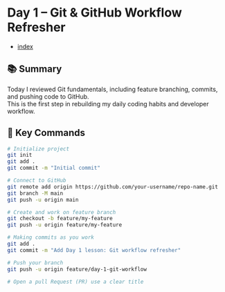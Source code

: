 # Day 1 – Git & GitHub Workflow Refresher

  - [index](../README.md)


## 📚 Summary

Today I reviewed Git fundamentals, including feature branching, commits, and pushing code to GitHub.  
This is the first step in rebuilding my daily coding habits and developer workflow.

## 🧠 Key Commands

```bash
# Initialize project
git init
git add .
git commit -m "Initial commit"

# Connect to GitHub
git remote add origin https://github.com/your-username/repo-name.git
git branch -M main
git push -u origin main

# Create and work on feature branch
git checkout -b feature/my-feature
git push -u origin feature/my-feature

# Making commits as you work
git add .
git commit -m "Add Day 1 lesson: Git workflow refresher"

# Push your branch
git push -u origin feature/day-1-git-workflow

# Open a pull Request (PR) use a clear title
```
